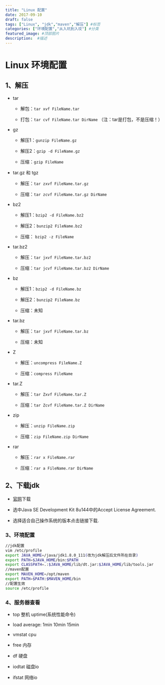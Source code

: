 ```yaml
---
title: "Linux 配置"
date: 2017-09-10
draft: false
tags: ["Linux", "jdk","maven","解压"] #标签
categories: ["环境配置","从入坑到入坟"] #分类
featured_image: #顶部图片
description:  #描述
---
```


# Linux 环境配置

## 1、解压

* tar

  * 解包：`tar xvf FileName.tar`

  * 打包：`tar cvf FileName.tar DirName` （注：tar是打包，不是压缩！）

* gz

  * 解压1：`gunzip FileName.gz`

  * 解压2：`gzip -d FileName.gz`

  * 压缩：`gzip FileName`

* tar.gz 和 tgz

  * 解压：`tar zxvf FileName.tar.gz`

  * 压缩：`tar zcvf FileName.tar.gz DirName`

* bz2

  * 解压1：`bzip2 -d FileName.bz2`

  * 解压2：`bunzip2 FileName.bz2`

  * 压缩： `bzip2 -z FileName`

* tar.bz2

  * 解压：`tar jxvf FileName.tar.bz2`

  * 压缩：`tar jcvf FileName.tar.bz2 DirName`

* bz

  * 解压1：`bzip2 -d FileName.bz`

  * 解压2：`bunzip2 FileName.bz`

  * 压缩：未知

* tar.bz

  * 解压：`tar jxvf FileName.tar.bz`

  * 压缩：未知

* Z

  * 解压：`uncompress FileName.Z`

  * 压缩：`compress FileName`

* tar.Z

  * 解压：`tar Zxvf FileName.tar.Z`

  * 压缩：`tar Zcvf FileName.tar.Z DirName`

* zip

  * 解压：`unzip FileName.zip`

  * 压缩：`zip FileName.zip DirName`

* rar

  * 解压：`rar x FileName.rar`

  * 压缩：`rar a FileName.rar DirName`

## 2、下载jdk

* [官网](https://www.oracle.com/java/technologies/javase-downloads.html)下载

* 选中Java SE Development Kit 8u144中的Accept License Agreement.

* 选择适合自己操作系统的版本点击链接下载.

### 3、环境配置

```bash
//jdk配置
vim /etc/profile
export JAVA_HOME=/java/jdk1.8.0_111(改为jdk解压后文件所在目录)
export PATH=$JAVA_HOME/bin:$PATH
export CLASSPATH=.:$JAVA_HOME/lib/dt.jar:$JAVA_HOME/lib/tools.jar
//maven配置
export MAVEN_HOME=/opt/maven
export PATH=$PATH:$MAVEN_HOME/bin
//配置生效
source /etc/profile
```

### 4、服务器查看

* top 整机 uptime(系统性能命令)

* load average: 1min 10min 15min

* vmstat cpu

* free 内存

* df 硬盘

* iodtat 磁盘io

* ifstat 网络io
